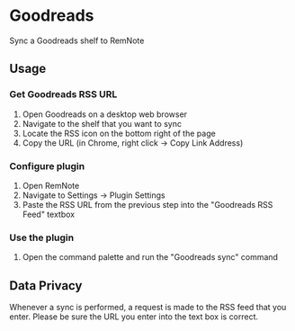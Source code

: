 # Goodreads

Sync a Goodreads shelf to RemNote

## Usage

### Get Goodreads RSS URL
1. Open Goodreads on a desktop web browser
1. Navigate to the shelf that you want to sync
1. Locate the RSS icon on the bottom right of the page
1. Copy the URL (in Chrome, right click -> Copy Link Address)

### Configure plugin
1. Open RemNote
1. Navigate to Settings -> Plugin Settings
1. Paste the RSS URL from the previous step into the "Goodreads RSS Feed" textbox

### Use the plugin
1. Open the command palette and run the "Goodreads sync" command

## Data Privacy

Whenever a sync is performed, a request is made to the RSS feed that you enter. Please be sure the URL you enter into the text box is correct.